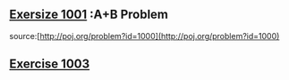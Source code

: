 ## [Exersize 1001](https://github.com/yzcyx/POJ/blob/master/Vol1/1000_A%2BB%20Problem.cpp) :A+B Problem
source:[http://poj.org/problem?id=1000](http://poj.org/problem?id=1000)
## [Exercise 1003](https://github.com/yzcyx/POJ/blob/master/Vol1/1003_Hangover.cpp)
